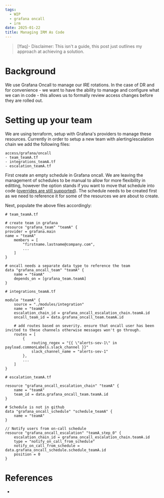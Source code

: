 ```yaml
---
tags:
  - WIP
  - grafana oncall
  - irm
date: 2025-01-22
title: Managing IRM As Code
---
```


> [!faq]- Disclaimer: 
> This isn't a guide, this post just outlines my approach at achieving a solution.

# Background

We use Grafana Oncall to manage our IRE rotations. In the case of DR and for convenience - we want to have the ability to manage and configure what we can in code - this allows us to formally review access changes before they are rolled out.

# Setting up your team

We are using terraform, setup with Grafana's providers to manage these resources. Currently in order to setup a new team with alerting/escalation chain we add the following files:

```
access/grafana/oncall
- team_teamA.tf
- integrations_teamA.tf
- escalation_teamA.tf
```

First create an empty schedule in Grafana oncall. We are leaving the management of schedules to be manual to allow for more flexibility in editting, however the option stands if you want to move that schedule into code ([overrides are still supported](https://registry.terraform.io/providers/grafana/grafana/latest/docs/resources/oncall_schedule#enable_web_overrides-1)). The schedule needs to be created first as we need to reference it for some of the resources we are about to create.

Next, populate the above files accordingly:

```hcl
# team_teamA.tf

# create team in grafana
resource "grafana_team" "teamA" {
provider = grafana.main
name = "teamA"
	members = [
		"firstname.lastname@company.com",
		...
	]
}

# oncall needs a separate data type to reference the team
data "grafana_oncall_team" "teamA" {
	name = "teamA"
	depends_on = [grafana_team.teamA]
}
```

```hcl
# integrations_teamA.tf

module "teamA" {
	source = "./modules/integration"
	name = "teamA"
	escalation_chain_id = grafana_oncall_escalation_chain.teamA.id
	oncall_team_id = data.grafana_oncall_team.teamA.id

	# add routes based on severity. ensure that oncall user has been invited to these channels otherwise messages won't go through.
	routes = [
		{
			routing_regex = "{{ \"alerts-sev-1\" in payload.commonLabels.slack_channel }}"
			slack_channel_name = "alerts-sev-1"
		},
		...
	]
}

```

```hcl
# escalation_teamA.tf

resource "grafana_oncall_escalation_chain" "teamA" {
	name = "teamA"
	team_id = data.grafana_oncall_team.teamA.id
}

# Schedule is not in github
data "grafana_oncall_schedule" "schedule_teamA" {
	name = "teamA"
}

// Notify users from on-call schedule
resource "grafana_oncall_escalation" "teamA_step_0" {
	escalation_chain_id = grafana_oncall_escalation_chain.teamA.id
	type = "notify_on_call_from_schedule"
	notify_on_call_from_schedule = data.grafana_oncall_schedule.schedule_teamA.id
	position = 0
}
```

# References

- 
